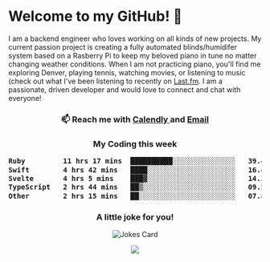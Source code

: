 <h1> Welcome to my GitHub! 👋 </h1>


  I am a backend engineer who loves working on all kinds of new projects. My current passion project is creating a fully automated blinds/humidifer system based on a Rasberry Pi to keep my beloved piano in tune no matter changing weather conditions. When I am not practicing piano, you'll find me exploring Denver, playing tennis, watching movies, or listening to music (check out what I've been listening to recently on [Last.fm](https://www.last.fm/user/mballa000). I am a passionate, driven developer and would love to connect and chat with everyone!

<h3 align = "center"> 📫 Reach me with <a href = "https://calendly.com/msbrandt00/30min"> Calendly </a> and <a href="mailto:msbrandt00@gmail.com">Email</a> 
 </h3>


 
<div align = "center"
[![Anurag's GitHub stats](https://github-readme-stats.vercel.app/api?username=mbrandt00)](https://github.com/anuraghazra/github-readme-stats)
          </div>
<h3 align="center">
  My Coding this week
<!--START_SECTION:waka-->

```txt
Ruby         11 hrs 17 mins  ██████████░░░░░░░░░░░░░░░   39.47 %
Swift        4 hrs 42 mins   ████░░░░░░░░░░░░░░░░░░░░░   16.47 %
Svelte       4 hrs 5 mins    ███▓░░░░░░░░░░░░░░░░░░░░░   14.31 %
TypeScript   2 hrs 44 mins   ██▒░░░░░░░░░░░░░░░░░░░░░░   09.58 %
Other        2 hrs 15 mins   ██░░░░░░░░░░░░░░░░░░░░░░░   07.87 %
```

<!--END_SECTION:waka-->

### A little joke for you!

![Jokes Card](https://readme-jokes.vercel.app/api?hideBorder)

<a href="https://www.linkedin.com/in/mbrandt00/"><img src="https://img.shields.io/badge/linkedin-%230077B5.svg?&style=for-the-badge&logo=linkedin&logoColor=white" /></a>
